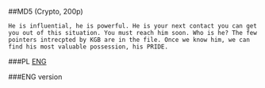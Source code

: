 ﻿##MD5 (Crypto, 200p)

	He is influential, he is powerful. He is your next contact you can get you out of this situation. You must reach him soon. Who is he? The few pointers intrecpted by KGB are in the file. Once we know him, we can find his most valuable possession, his PRIDE.

###PL
[ENG](#eng-version)

###ENG version
